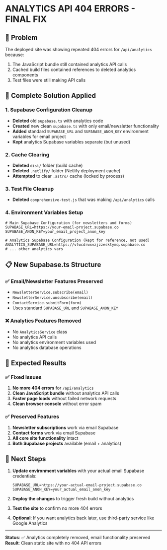 # ANALYTICS API 404 ERRORS - FINAL FIX

## 🚨 **Problem**
The deployed site was showing repeated 404 errors for `/api/analytics` because:
1. The JavaScript bundle still contained analytics API calls
2. Cached build files contained references to deleted analytics components
3. Test files were still making API calls

## 🔧 **Complete Solution Applied**

### 1. **Supabase Configuration Cleanup**
- **Deleted** old `supabase.ts` with analytics code
- **Created** new clean `supabase.ts` with only email/newsletter functionality
- **Added** standard `SUPABASE_URL` and `SUPABASE_ANON_KEY` environment variables for email project
- **Kept** analytics Supabase variables separate (but unused)

### 2. **Cache Clearing**
- **Deleted** `dist/` folder (build cache)
- **Deleted** `.netlify/` folder (Netlify deployment cache)
- **Attempted** to clear `.astro/` cache (locked by process)

### 3. **Test File Cleanup**
- **Deleted** `comprehensive-test.js` that was making `/api/analytics` calls

### 4. **Environment Variables Setup**
```env
# Main Supabase Configuration (for newsletters and forms)
SUPABASE_URL=https://your-email-project.supabase.co
SUPABASE_ANON_KEY=your_email_project_anon_key

# Analytics Supabase Configuration (kept for reference, not used)
ANALYTICS_SUPABASE_URL=https://vfwcdrwxvzjzzesktymq.supabase.co
# ... other analytics vars
```

## 📋 **New Supabase.ts Structure**

### ✅ **Email/Newsletter Features Preserved**
- `NewsletterService.subscribe(email)`
- `NewsletterService.unsubscribe(email)`
- `ContactService.submitForm(form)`
- Uses standard `SUPABASE_URL` and `SUPABASE_ANON_KEY`

### ❌ **Analytics Features Removed**
- No `AnalyticsService` class
- No analytics API calls
- No analytics environment variables used
- No analytics database operations

## 🎯 **Expected Results**

### ✅ **Fixed Issues**
1. **No more 404 errors** for `/api/analytics`
2. **Clean JavaScript bundle** without analytics API calls
3. **Faster page loads** without failed network requests
4. **Clean browser console** without error spam

### ✅ **Preserved Features**
1. **Newsletter subscriptions** work via email Supabase
2. **Contact forms** work via email Supabase
3. **All core site functionality** intact
4. **Both Supabase projects** available (email + analytics)

## 🚀 **Next Steps**

1. **Update environment variables** with your actual email Supabase credentials:
   ```env
   SUPABASE_URL=https://your-actual-email-project.supabase.co
   SUPABASE_ANON_KEY=your_actual_email_anon_key
   ```

2. **Deploy the changes** to trigger fresh build without analytics

3. **Test the site** to confirm no more 404 errors

4. **Optional**: If you want analytics back later, use third-party service like Google Analytics

---

**Status**: ✅ Analytics completely removed, email functionality preserved
**Result**: Clean static site with no 404 API errors

